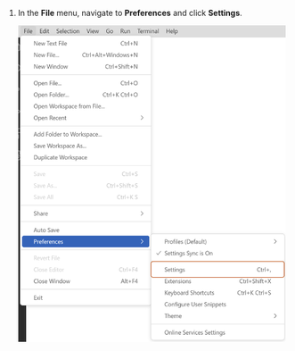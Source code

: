 1. In the **File** menu, navigate to **Preferences** and click **Settings**.

    ![Screenshot of {% data variables.product.prodname_vscode %} settings.](/assets/images/help/copilot/vsc-settings.png)
